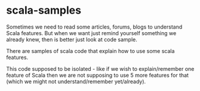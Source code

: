 scala-samples
=============

Sometimes we need to read some articles, forums, blogs to understand Scala features.
But when we want just remind yourself something we already knew, then is better just look at code sample.

There are samples of scala code that explain how to use some scala features.

This code supposed to be isolated - like if we wish to explain/remember one feature of Scala then we are not
supposing to use 5 more features for that (which we might not understand/remember yet/already).
